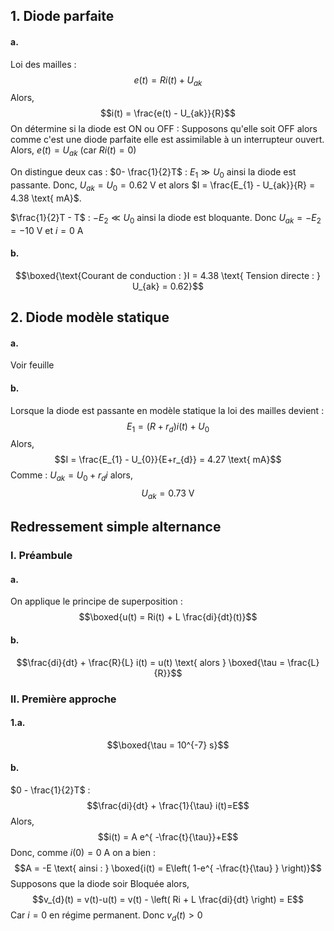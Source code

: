 ## 1. Diode parfaite
#### a.
Loi des mailles :
$$e(t) = Ri(t) + U_{ak}$$
Alors, 
$$i(t) = \frac{e(t) - U_{ak}}{R}$$
On détermine si la diode est ON ou OFF : 
Supposons qu'elle soit OFF alors comme c'est une diode parfaite elle est assimilable à un interrupteur ouvert. 
Alors, $e(t) = U_{ak}$ (car $Ri(t) =0$)

On distingue deux cas : 
$0- \frac{1}{2}T$ : 
$E_{1} \gg U_{0}$ ainsi la diode est passante. 
Donc, $U_{ak} = U_{0} = 0.62 \text{ V}$ et alors $I = \frac{E_{1} - U_{ak}}{R} = 4.38 \text{ mA}$.

$\frac{1}{2}T - T$ : 
$-E_{2} \ll U_{0}$ ainsi la diode est bloquante. 
Donc $U_{ak} = -E_{2} = -10 \text{ V}$ et $i=0 \text{ A}$

#### b.
$$\boxed{\text{Courant de conduction : }I = 4.38 \text{ Tension directe : } U_{ak} = 0.62}$$



## 2. Diode modèle statique
#### a.
Voir feuille

#### b.
Lorsque la diode est passante en modèle statique la loi des mailles devient : 
$$E_{1} = (R + r_{d})i(t) + U_{0} $$
Alors, 
$$I = \frac{E_{1} - U_{0}}{E+r_{d}} = 4.27 \text{ mA}$$
Comme : $U_{ak} = U_{0} + r_{d}i$ alors, 
$$U_{ak} = 0.73 \text{ V}$$
## Redressement simple alternance
### I. Préambule
#### a.
On applique le principe de superposition : 
$$\boxed{u(t) = Ri(t) + L \frac{di}{dt}(t)}$$
#### b.
$$\frac{di}{dt} + \frac{R}{L} i(t) = u(t) \text{ alors } \boxed{\tau = \frac{L}{R}}$$
### II. Première approche
#### 1.a.
$$\boxed{\tau = 10^{-7} s}$$
#### b.
$0 - \frac{1}{2}T$ :
$$\frac{di}{dt} + \frac{1}{\tau} i(t)=E$$
Alors, 
$$i(t) = A e^{ -\frac{t}{\tau}}+E$$
Donc, comme $i(0) = 0 \text{ A}$ on a bien : 
$$A = -E \text{ ainsi : } \boxed{i(t) = E\left( 1-e^{ -\frac{t}{\tau} } \right)}$$
Supposons que la diode soir Bloquée alors, 
$$v_{d}(t) = v(t)-u(t) = v(t) - \left( Ri + L \frac{di}{dt} \right) = E$$
Car $i = 0$ en régime permanent. 
Donc $v_{d}(t) >0$ 